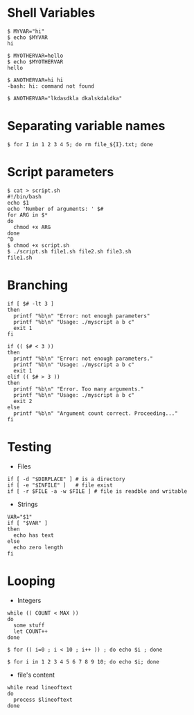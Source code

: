# Shell Variables

~~~~ {.bash}
$ MYVAR="hi"
$ echo $MYVAR
hi

$ MYOTHERVAR=hello
$ echo $MYOTHERVAR
hello

$ ANOTHERVAR=hi hi
-bash: hi: command not found
 
$ ANOTHERVAR="lkdasdkla dkalskdaldka"
~~~~

# Separating variable names

~~~~ {.bash}
$ for I in 1 2 3 4 5; do rm file_${I}.txt; done
~~~~

# Script parameters

~~~~ {.bash}
$ cat > script.sh
#!/bin/bash
echo $1
echo 'Number of arguments: ' $#
for ARG in $*
do 
  chmod +x ARG
done
^D
$ chmod +x script.sh 
$ ./script.sh file1.sh file2.sh file3.sh
file1.sh
~~~~

# Branching

~~~~ {.bash}
if [ $# -lt 3 ]
then
  printf "%b\n" "Error: not enough parameters"
  printf "%b\n" "Usage: ./myscript a b c"
  exit 1
fi
~~~~

~~~~ {.bash}
if (( $# < 3 ))
then
  printf "%b\n" "Error: not enough parameters."
  printf "%b\n" "Usage: ./myscript a b c"
  exit 1
elif (( $# > 3 ))
then
  printf "%b\n" "Error. Too many arguments."
  printf "%b\n" "Usage: ./myscript a b c"
  exit 2
else
  printf "%b\n" "Argument count correct. Proceeding..."
fi
~~~~

# Testing

* Files

~~~~ {.bash}
if [ -d "$DIRPLACE" ] # is a directory
if [ -e "$INFILE" ]   # file exist
if [ -r $FILE -a -w $FILE ] # file is readble and writable
~~~~

* Strings

~~~~ {.bash}
VAR="$1"
if [ "$VAR" ]
then
  echo has text
else
  echo zero length
fi
~~~~

# Looping

* Integers

~~~~ {.bash}
while (( COUNT < MAX ))
do
  some stuff
  let COUNT++
done
~~~~


~~~~ {.bash}
$ for (( i=0 ; i < 10 ; i++ )) ; do echo $i ; done

$ for i in 1 2 3 4 5 6 7 8 9 10; do echo $i; done
~~~~

* file's content

~~~~ {.bash}
while read lineoftext
do
  process $lineoftext
done
~~~~
